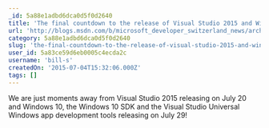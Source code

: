 ```yaml
---
_id: 5a88e1adbd6dca0d5f0d2640
title: 'The final countdown to the release of Visual Studio 2015 and Windows 10'
url: 'http://blogs.msdn.com/b/microsoft_developer_switzerland_news/archive/2015/07/06/the-final-countdown-to-the-release-of-visual-studio-2015-and-windows-10.aspx'
category: 5a88e1adbd6dca0d5f0d2640
slug: 'the-final-countdown-to-the-release-of-visual-studio-2015-and-windows-10'
user_id: 5a83ce59d6eb0005c4ecda2c
username: 'bill-s'
createdOn: '2015-07-04T15:32:06.000Z'
tags: []
---
```


We are just moments away from Visual Studio 2015 releasing on July 20 and Windows 10, the Windows 10 SDK and the Visual Studio Universal Windows app development tools releasing on July 29!
